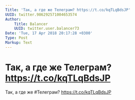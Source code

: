 ```yaml
---
Title: 'Так, а где же Телеграм? https://t.co/kqTLqBdsJP'
UUID: twitter.986292571004653574
Author:
    Title: Balancer
    UUID: twitter.user.balancer73
Date: 'Tue, 17 Apr 2018 20:17:28 +0300'
Type: Post
Markup: Text
---
```


# Так, а где же Телеграм? https://t.co/kqTLqBdsJP

Так, а где же #Телеграм? https://t.co/kqTLqBdsJP